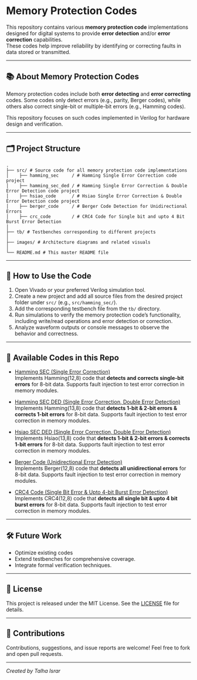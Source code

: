 # Memory Protection Codes

This repository contains various **memory protection code** implementations designed for digital systems to provide **error detection** and/or **error correction** capabilities.  
These codes help improve reliability by identifying or correcting faults in data stored or transmitted.

---

## 📚 About Memory Protection Codes

Memory protection codes include both **error detecting** and **error correcting** codes. Some codes only detect errors (e.g., parity, Berger codes), while others also correct single-bit or multiple-bit errors (e.g., Hamming codes).

This repository focuses on such codes implemented in Verilog for hardware design and verification.

---

## 🗂️ Project Structure

```
.
├── src/ # Source code for all memory protection code implementations
│    ├── hamming_sec     / # Hamming Single Error Correction code project
│    ├── hamming_sec_ded / # Hamming Single Error Correction & Double Error Detection code project
│    ├── hsiao_code      / # Hsiao Single Error Correction & Double Error Detection code project
│    ├── berger_code     / # Berger Code Detection for Unidirectional Errors
│    ├── crc_code        / # CRC4 Code for Single bit and upto 4 Bit Burst Error Detection
│
├── tb/ # Testbenches corresponding to different projects
│
├── images/ # Architecture diagrams and related visuals
│
└── README.md # This master README file
```

---

## 🚀 How to Use the Code

1. Open Vivado or your preferred Verilog simulation tool.
2. Create a new project and add all source files from the desired project folder under `src/` (e.g., `src/hamming_sec/`).
3. Add the corresponding testbench file from the `tb/` directory.
4. Run simulations to verify the memory protection code’s functionality, including write/read operations and error detection or correction.
5. Analyze waveform outputs or console messages to observe the behavior and correctness.

---

## 📂 Available Codes in this Repo

- [Hamming SEC (Single Error Correction)](src/hamming_sec/README.md)  
  Implements Hamming(12,8) code that **detects and corrects single-bit errors** for 8-bit data. Supports fault injection to test error correction in memory modules.

- [Hamming SEC DED (Single Error Correction, Double Error Detection)](src/hamming_sec_ded/README.md)  
  Implements Hamming(13,8) code that **detects 1-bit & 2-bit errors & corrects 1-bit errors** for 8-bit data. Supports fault injection to test error correction in memory modules.

- [Hsiao SEC DED (Single Error Correction, Double Error Detection)](src/hsiao_code/README.md)  
  Implements Hsiao(13,8) code that **detects 1-bit & 2-bit errors & corrects 1-bit errors** for 8-bit data. Supports fault injection to test error correction in memory modules.

- [Berger Code (Unidirectional Error Detection)](src/berger_code/README.md)  
  Implements Berger(12,8) code that **detects all unidirectional errors** for 8-bit data. Supports fault injection to test error correction in memory modules.

- [CRC4 Code (Single Bit Error & Upto 4-bit Burst Error Detection)](src/crc_code/README.md)  
  Implements CRC4(12,8) code that **detects all single bit & upto 4 bit burst errors** for 8-bit data. Supports fault injection to test error correction in memory modules.

---

## 🛠️ Future Work

- Optimize existing codes
- Extend testbenches for comprehensive coverage.  
- Integrate formal verification techniques.

---

## 📄 License

This project is released under the MIT License. See the [LICENSE](LICENSE) file for details.

---

## 🤝 Contributions

Contributions, suggestions, and issue reports are welcome! Feel free to fork and open pull requests.

---

*Created by Talha Israr*  

